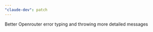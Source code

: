 ```yaml
---
"claude-dev": patch
---
```


Better Openrouter error typing and throwing more detailed messages
